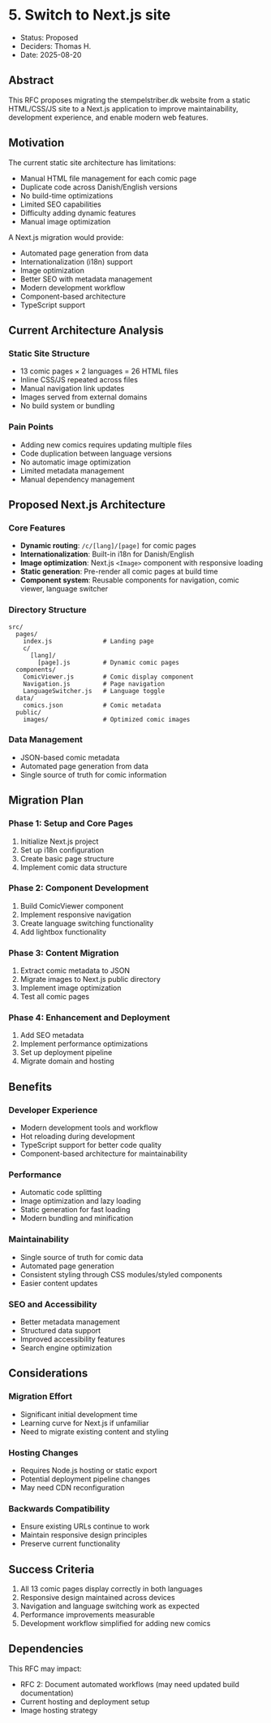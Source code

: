 # 5. Switch to Next.js site

- Status: Proposed
- Deciders: Thomas H.
- Date: 2025-08-20

## Abstract

This RFC proposes migrating the stempelstriber.dk website from a static HTML/CSS/JS site to a Next.js application to improve maintainability, development experience, and enable modern web features.

## Motivation

The current static site architecture has limitations:
- Manual HTML file management for each comic page
- Duplicate code across Danish/English versions
- No build-time optimizations
- Limited SEO capabilities
- Difficulty adding dynamic features
- Manual image optimization

A Next.js migration would provide:
- Automated page generation from data
- Internationalization (i18n) support
- Image optimization
- Better SEO with metadata management
- Modern development workflow
- Component-based architecture
- TypeScript support

## Current Architecture Analysis

### Static Site Structure
- 13 comic pages × 2 languages = 26 HTML files
- Inline CSS/JS repeated across files
- Manual navigation link updates
- Images served from external domains
- No build system or bundling

### Pain Points
- Adding new comics requires updating multiple files
- Code duplication between language versions
- No automatic image optimization
- Limited metadata management
- Manual dependency management

## Proposed Next.js Architecture

### Core Features
- **Dynamic routing**: `/c/[lang]/[page]` for comic pages
- **Internationalization**: Built-in i18n for Danish/English
- **Image optimization**: Next.js `<Image>` component with responsive loading
- **Static generation**: Pre-render all comic pages at build time
- **Component system**: Reusable components for navigation, comic viewer, language switcher

### Directory Structure
```
src/
  pages/
    index.js              # Landing page
    c/
      [lang]/
        [page].js         # Dynamic comic pages
  components/
    ComicViewer.js        # Comic display component
    Navigation.js         # Page navigation
    LanguageSwitcher.js   # Language toggle
  data/
    comics.json           # Comic metadata
  public/
    images/               # Optimized comic images
```

### Data Management
- JSON-based comic metadata
- Automated page generation from data
- Single source of truth for comic information

## Migration Plan

### Phase 1: Setup and Core Pages
1. Initialize Next.js project
2. Set up i18n configuration
3. Create basic page structure
4. Implement comic data structure

### Phase 2: Component Development
1. Build ComicViewer component
2. Implement responsive navigation
3. Create language switching functionality
4. Add lightbox functionality

### Phase 3: Content Migration
1. Extract comic metadata to JSON
2. Migrate images to Next.js public directory
3. Implement image optimization
4. Test all comic pages

### Phase 4: Enhancement and Deployment
1. Add SEO metadata
2. Implement performance optimizations
3. Set up deployment pipeline
4. Migrate domain and hosting

## Benefits

### Developer Experience
- Modern development tools and workflow
- Hot reloading during development
- TypeScript support for better code quality
- Component-based architecture for maintainability

### Performance
- Automatic code splitting
- Image optimization and lazy loading
- Static generation for fast loading
- Modern bundling and minification

### Maintainability
- Single source of truth for comic data
- Automated page generation
- Consistent styling through CSS modules/styled components
- Easier content updates

### SEO and Accessibility
- Better metadata management
- Structured data support
- Improved accessibility features
- Search engine optimization

## Considerations

### Migration Effort
- Significant initial development time
- Learning curve for Next.js if unfamiliar
- Need to migrate existing content and styling

### Hosting Changes
- Requires Node.js hosting or static export
- Potential deployment pipeline changes
- May need CDN reconfiguration

### Backwards Compatibility
- Ensure existing URLs continue to work
- Maintain responsive design principles
- Preserve current functionality

## Success Criteria

1. All 13 comic pages display correctly in both languages
2. Responsive design maintained across devices
3. Navigation and language switching work as expected
4. Performance improvements measurable
5. Development workflow simplified for adding new comics

## Dependencies

This RFC may impact:
- RFC 2: Document automated workflows (may need updated build documentation)
- Current hosting and deployment setup
- Image hosting strategy